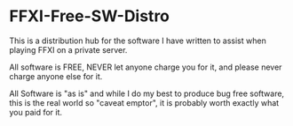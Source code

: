 # FFXI-Free-SW-Distro

This is a distribution hub for the software I have written to assist when playing FFXI on a private server.

All software is FREE, NEVER let anyone charge you for it, and please never charge anyone else for it.

All Software is "as is" and while I do my best to produce bug free software, this is the real world so "caveat emptor", it is probably worth exactly what you paid for it.
